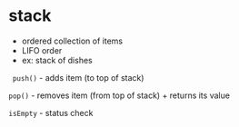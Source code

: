 # stack

- ordered collection of items
- LIFO order
- ex: stack of dishes

` push()` - adds item (to top of stack)

` pop() ` - removes item (from top of stack) + returns its value

` isEmpty ` - status check